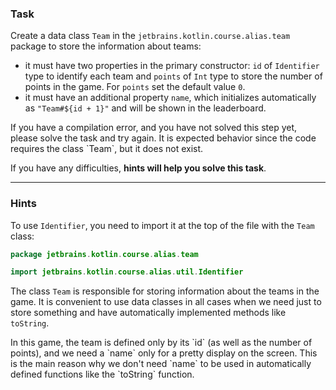 ### Task

Create a data class `Team` in the `jetbrains.kotlin.course.alias.team` package to store the information about teams:
- it must have two properties in the primary constructor: `id` of `Identifier` type to identify each team and `points` of `Int` type
  to store the number of points in the game. For `points` set the default value `0`.
- it must have an additional property `name`, which initializes automatically as `"Team#${id + 1}"` and will be shown in the leaderboard.

<div class="hint" title="I press Check and see a compilation error">
  If you have a compilation error, and you have not solved this step yet, please solve the task and try again. 
  It is expected behavior since the code requires the class `Team`, but it does not exist.
</div>


If you have any difficulties, **hints will help you solve this task**.

----

### Hints

<div class="hint" title="Import Identifier">

To use `Identifier`, you need to import it at the top of the file with the `Team` class:

  ```kotlin
  package jetbrains.kotlin.course.alias.team

  import jetbrains.kotlin.course.alias.util.Identifier
  ```
</div>


<div class="hint" title="Why do we use the data class?">

The class `Team` is responsible for storing information about the teams in the game.
It is convenient to use data classes in all cases
when we need just to store something and have automatically implemented methods like `toString`.
</div>

<div class="hint" title="Why are we using name outside of the constructor?">
  In this game, the team is defined only by its `id` (as well as the number of points), 
  and we need a `name` only for a pretty display on the screen. 
  This is the main reason why we don't need `name` to be used in automatically defined functions like the `toString` function.
</div>
